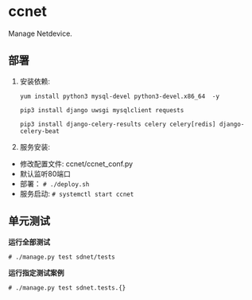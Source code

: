 # ccnet
Manage Netdevice.

## 部署

1. 安装依赖:

    `yum install python3 mysql-devel python3-devel.x86_64  -y`
    
    `pip3 install django uwsgi mysqlclient requests`

    `pip3 install django-celery-results celery celery[redis] django-celery-beat`

2. 服务安装:

- 修改配置文件: ccnet/ccnet_conf.py
- 默认监听80端口
- 部署：
`# ./deploy.sh`
- 服务启动:
`# systemctl start ccnet`

## 单元测试

**运行全部测试**

`# ./manage.py test sdnet/tests`

**运行指定测试案例**

`# ./manage.py test sdnet.tests.{}`
